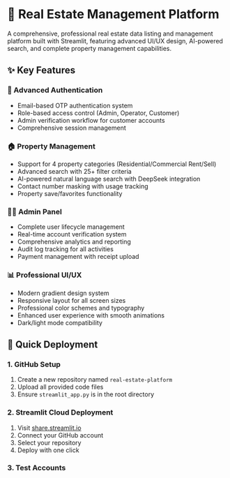 # 🏢 Real Estate Management Platform

A comprehensive, professional real estate data listing and management platform built with Streamlit, featuring advanced UI/UX design, AI-powered search, and complete property management capabilities.

## ✨ Key Features

### 🔐 Advanced Authentication
- Email-based OTP authentication system
- Role-based access control (Admin, Operator, Customer)
- Admin verification workflow for customer accounts
- Comprehensive session management

### 🏠 Property Management
- Support for 4 property categories (Residential/Commercial Rent/Sell)
- Advanced search with 25+ filter criteria
- AI-powered natural language search with DeepSeek integration
- Contact number masking with usage tracking
- Property save/favorites functionality

### 👨‍💼 Admin Panel
- Complete user lifecycle management
- Real-time account verification system
- Comprehensive analytics and reporting
- Audit log tracking for all activities
- Payment management with receipt upload

### 📊 Professional UI/UX
- Modern gradient design system
- Responsive layout for all screen sizes
- Professional color schemes and typography
- Enhanced user experience with smooth animations
- Dark/light mode compatibility

## 🚀 Quick Deployment

### 1. GitHub Setup
1. Create a new repository named `real-estate-platform`
2. Upload all provided code files
3. Ensure `streamlit_app.py` is in the root directory

### 2. Streamlit Cloud Deployment
1. Visit [share.streamlit.io](https://share.streamlit.io)
2. Connect your GitHub account
3. Select your repository
4. Deploy with one click

### 3. Test Accounts
